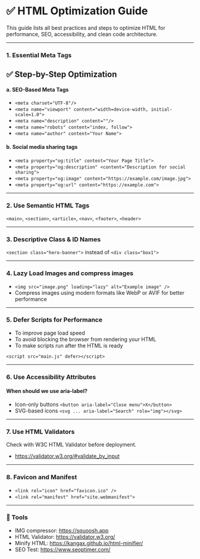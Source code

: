# ✅ HTML Optimization Guide

This guide lists all best practices and steps to optimize HTML for performance, SEO, accessibility, and clean code architecture.

---

### 1. Essential Meta Tags
## ✅ Step-by-Step Optimization

#### a. SEO-Based Meta Tags
- `<meta charset="UTF-8"/>`
- `<meta name="viewport" content="width=device-width, initial-scale=1.0">`
- `<meta name="description" content=""/>`
- `<meta name="robots" content="index, follow">`
- `<meta name="author" content="Your Name">`

#### b. Social media sharing tags

- `<meta property="og:title" content="Your Page Title">`
- `<meta property="og:description" <content="Description for social sharing">`
- `<meta property="og:image" content="https://example.com/image.jpg">`
- `<meta property="og:url" content="https://example.com">`

---

### 2. Use Semantic HTML Tags

`<main>`, `<section>`, `<article>`, `<nav>`, `<footer>`, `<header>`

---

### 3. Descriptive Class & ID Names

`<section class="hero-banner">` instead of `<div class="box1">`

---

### 4. Lazy Load Images and compress images

- `<img src="image.png" loading="lazy" alt="Example image" />`
- Compress images using modern formats like WebP or AVIF for better performance
  
---

### 5. Defer Scripts for Performance

- To improve page load speed
- To avoid blocking the browser from rendering your HTML
- To make scripts run after the HTML is ready
  
`<script src="main.js" defer></script>`

---

### 6. Use Accessibility Attributes

#### When should we use aria-label?
- Icon-only buttons	`<button aria-label="Close menu">X</button>`
- SVG-based icons	`<svg ... aria-label="Search" role="img"></svg>`
  
---

### 7. Use HTML Validators

Check with W3C HTML Validator before deployment.
- https://validator.w3.org/#validate_by_input

---

### 8. Favicon and Manifest

- `<link rel="icon" href="favicon.ico" />`
- `<link rel="manifest" href="site.webmanifest">`

---

### 📘 Tools

- IMG compressor: https://squoosh.app
- HTML Validator: https://validator.w3.org/
- Minify HTML: https://kangax.github.io/html-minifier/
- SEO Test: https://www.seoptimer.com/
